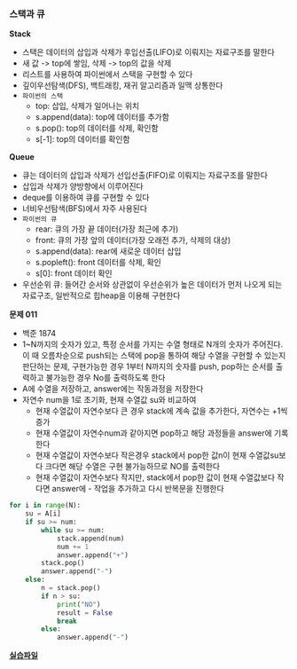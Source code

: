 ### 스택과 큐

**Stack**

- 스택은 데이터의 삽입과 삭제가 후입선출(LIFO)로 이뤄지는 자료구조를 말한다
- 새 값 -> top에 쌓임, 삭제 -> top의 값을 삭제
- 리스트를 사용하여 파이썬에서 스택을 구현할 수 있다
- 깊이우선탐색(DFS), 백트래킹, 재귀 알고리즘과 일맥 상통한다
- `파이썬의 스택`
  - top: 삽입, 삭제가 일어나는 위치
  - s.append(data): top에 데이터를 추가함
  - s.pop(): top의 데이터를 삭제, 확인함
  - s[-1]: top의 데이터를 확인함

**Queue**

- 큐는 데이터의 삽입과 삭제가 선입선출(FIFO)로 이뤄지는 자료구조를 말한다
- 삽입과 삭제가 양방향에서 이루어진다
- deque를 이용하여 큐를 구현할 수 있다
- 너비우선탐색(BFS)에서 자주 사용된다
- `파이썬의 큐`
  - rear: 큐의 가장 끝 데이터(가장 최근에 추가)
  - front: 큐의 가장 앞의 데이터(가장 오래전 추가, 삭제의 대상)
  - s.append(data): rear에 새로운 데이터 삽입
  - s.popleft(): front 데이터를 삭제, 확인
  - s[0]: front 데이터 확인
- 우선순위 큐: 들어간 순서와 상관없이 우선순위가 높은 데이터가 먼저 나오게 되는 자료구조, 일반적으로 힙heap을 이용해 구현한다

**문제 011**

- 백준 1874
- 1~N까지의 숫자가 있고, 특정 순서를 가지는 수열 형태로 N개의 숫자가 주어진다. 이 때 오름차순으로 push되는 스택에 pop을 통하여 해당 수열을 구현할 수 있는지 판단하는 문제, 구현가능한 경우 1부터 N까지의 숫자를 push, pop하는 순서를 출력하고 불가능한 경우 No를 출력하도록 한다
- A에 수열을 저장하고, answer에는 작동과정을 저장한다
- 자연수 num을 1로 초기화, 현재 수열값 su와 비교하여
  - 현재 수열값이 자연수보다 큰 경우 stack에 계속 값을 추가한다, 자연수는 +1씩 증가
  - 현재 수열값이 자연수num과 같아지면 pop하고 해당 과정들을 answer에 기록한다
  - 현재 수열값이 자연수보다 작은경우 stack에서 pop한 값n이 현재 수열값su보다 크다면 해당 수열은 구현 불가능하므로 NO를 출력한다
  - 현재 수열값이 자연수보다 작지만, stack에서 pop한 값이 현재 수열값보다 작다면 answer에 - 작업을 추가하고 다시 반복문을 진행한다

```python
for i in range(N):
    su = A[i]
    if su >= num:
        while su >= num:
            stack.append(num)
            num += 1
            answer.append("+")
        stack.pop()
        answer.append("-")
    else:
        n = stack.pop()
        if n > su:
            print("NO")
            result = False
            break
        else:
            answer.append("-")
```

**[실습파일](chap03_5.py)**

